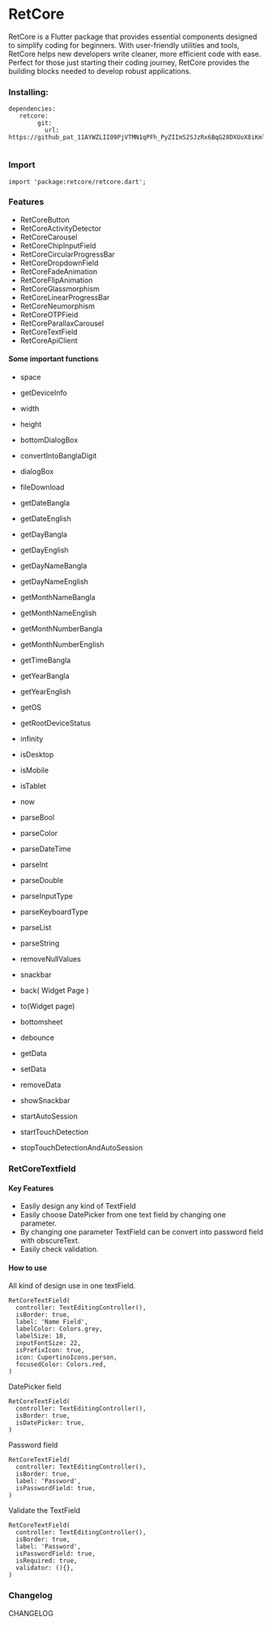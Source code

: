 

# 

# RetCore
<p>RetCore is a Flutter package that provides essential components designed to simplify coding for beginners. With user-friendly utilities and tools, RetCore helps new developers write cleaner, more efficient code with ease. Perfect for those just starting their coding journey, RetCore provides the building blocks needed to develop robust applications.</p>

### Installing:

```
dependencies:
   retcore:
        git:
          url: https://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@github.com/samiulhaquereal/RetCore.git
  

```
### Import

```
import 'package:retcore/retcore.dart';

```



### Features

* RetCoreButton
* RetCoreActivityDetector
* RetCoreCarousel
* RetCoreChipInputField 
* RetCoreCircularProgressBar
* RetCoreDropdownField
* RetCoreFadeAnimation
* RetCoreFlipAnimation
* RetCoreGlassmorphism
* RetCoreLinearProgressBar
* RetCoreNeumorphism
* RetCoreOTPFieid
* RetCoreParallaxCarousel
* RetCoreTextField 
* RetCoreApiClient

#### Some important functions

* <p>space</p>

* <p>getDeviceInfo</p>

* <p>width</p>

* <p>height</p>

* <p>bottomDialogBox</p>

* <p>convertIntoBanglaDigit</p>

* <p>dialogBox</p>

* <p>fileDownload</p>

* <p>getDateBangla </p>

* <p>getDateEnglish</p>

* <p>getDayBangla</p>

* <p>getDayEnglish</p>

* <p>getDayNameBangla</p>

* <p>getDayNameEnglish</p>

* <p>getMonthNameBangla </p>

* <p>getMonthNameEnglish </p>

* <p>getMonthNumberBangla</p>

* <p>getMonthNumberEngIish</p>

* <p>getTimeBangla </p>

* <p>getYearBangla </p>

* <p>getYearEnglish</p>

* <p>getOS </p>

* <p>getRootDeviceStatus </p>

* <p>infinity </p>

* <p>isDesktop </p>

* <p>isMobile </p>

* <p>isTablet</p>

* <p>now</p>

* <p>parseBool </p>

* <p>parseColor </p>

* <p>parseDateTime</p>

* <p>parseInt</p>

* <p>parseDouble </p>

* <p>parseInputType</p>

* <p>parseKeyboardType</p>

* <p>parseList </p>

* <p>parseString</p>

* <p>removeNullValues </p>

* <p>snackbar </p>

* <p>back( Widget Page )</p>

* <p>to(Widget page)</p>

* <p>bottomsheet </p>

* <p>debounce </p>

* <p>getData</p>

* <p>setData</p>

* <p>removeData </p>

* <p>showSnackbar</p>

* <p>startAutoSession </p>

* <p>startTouchDetection</p>

* <p>stopTouchDetectionAndAutoSession</p>

### RetCoreTextfield

#### Key Features


* Easily design any kind of TextField
* Easily choose DatePicker from one text field by changing one parameter.
* By changing one parameter TextField can be convert into password field with obscureText.
* Easily check validation.

#### How to use
<p>All kind of design use in one textField.</p>

```
RetCoreTextField(
  controller: TextEditingController(),
  isBorder: true,
  label: 'Name Field',
  labelColor: Colors.grey,
  labelSize: 18,
  inputFontSize: 22,
  isPrefixIcon: true,
  icon: CupertinoIcons.person,
  focusedColor: Colors.red,
)

```
<p>DatePicker field</p>

```
RetCoreTextField(
  controller: TextEditingController(),
  isBorder: true,
  isDatePicker: true,
)

```
<p>Password field</p>

```
RetCoreTextField(
  controller: TextEditingController(),
  isBorder: true,
  label: 'Password',
  isPasswordField: true,
)

```
<p>Validate the TextField</p>

```
RetCoreTextField(
  controller: TextEditingController(),
  isBorder: true,
  label: 'Password',
  isPasswordField: true,
  isRequired: true,
  validator: (){},
)

```

### Changelog
<p>CHANGELOG</p>
